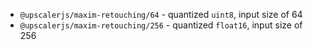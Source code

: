 - `@upscalerjs/maxim-retouching/64` - quantized `uint8`, input size of 64
- `@upscalerjs/maxim-retouching/256` - quantized `float16`, input size of 256
